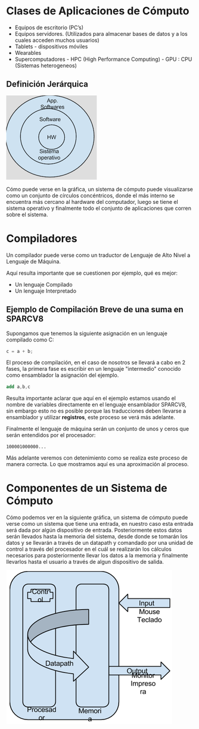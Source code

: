 # Clases de Aplicaciones de Cómputo

* Equipos de escritorio (PC’s)
* Equipos servidores. (Utilizados para almacenar bases de datos y a los cuales acceden muchos usuarios)
* Tablets - dispositivos móviles
* Wearables
* Supercomputadores - HPC (High Performance Computing) - GPU : CPU (Sistemas heterogeneos)

## Definición Jerárquica

![Jerarquia](./images/jerarquica.png "Definición Jerárquica de los Sistemas de Cómputo")

Cómo puede verse en la gráfica, un sistema de cómputo puede visualizarse como un 
conjunto de círculos concéntricos, donde el más interno se encuentra más cercano al
hardware del computador, luego se tiene el sistema operativo y finalmente todo el
conjunto de aplicaciones que corren sobre el sistema.

# Compiladores

Un compilador puede verse como un traductor de Lenguaje de Alto Nivel a Lenguaje de
Máquina.

Aquí resulta importante que se cuestionen por ejemplo, qué es mejor:

* Un lenguaje Compilado
* Un lenguaje Interpretado

## Ejemplo de Compilación Breve de una suma en SPARCV8

Supongamos que tenemos la siguiente asignación en un lenguaje compilado como C:

```c
c = a + b;
```

El proceso de compilación, en el caso de nosotros se llevará a cabo en 2 fases,
la primera fase es escribir en un lenguaje "intermedio" conocido como ensamblador
la asignación del ejemplo.

```as
add a,b,c
```

Resulta importante aclarar que aquí en el ejemplo estamos usando el nombre de variables
directamente en el lenguaje ensamblador SPARCV8, sin embargo esto no es posible porque
las traducciones deben llevarse a ensamblador y utilizar __registros__, este proceso
se verá más adelante.

Finalmente el lenguaje de máquina serán un conjunto de unos y ceros que serán entendidos
por el procesador:
```
100001000000...
```

Más adelante veremos con detenimiento como se realiza este proceso de manera correcta.
Lo que mostramos aquí es una aproximación al proceso.

# Componentes de un Sistema de Cómputo

Cómo podemos ver en la siguiente gráfica, un sistema de cómputo puede verse como un 
sistema que tiene una entrada, en nuestro caso esta entrada será dada por algún
dispositivo de entrada. Posteriormente estos datos serán llevados hasta
la memoria del sistema, desde donde se tomarán los datos y se llevarán a través de un
datapath y comandado por una unidad de control a través del procesador en el cuál se
realizarán los cálculos necesarios para posteriormente llevar los datos a la memoria
y finalmente llevarlos hasta el usuario a través de algun dispositivo de salida.

![Componentes](./images/components.png "Componentes de un sistema de cómputo")
